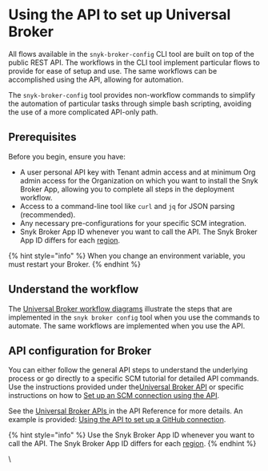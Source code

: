 # Using the API to set up Universal Broker

All flows available in the `snyk-broker-config` CLI tool are built on top of the public REST API. The workflows in the CLI tool implement particular flows to provide for ease of setup and use. The same workflows can be accomplished using the API, allowing for automation.

The `snyk-broker-config` tool provides non-workflow commands to simplify the automation of particular tasks through simple bash scripting, avoiding the use of a more complicated API-only path.

## Prerequisites

Before you begin, ensure you have:

* A user personal API key with Tenant admin access and at minimum Org admin access for the Organization on which you want to install the Snyk Broker App, allowing you to complete all steps in the deployment workflow.
* Access to a command-line tool like `curl` and `jq` for JSON parsing (recommended).
* Any necessary pre-configurations for your specific SCM integration.
* Snyk Broker App ID whenever you want to call the API. The Snyk Broker App ID differs for each [region](../../../../working-with-snyk/regional-hosting-and-data-residency.md#broker-client-urls).

{% hint style="info" %}
When you change an environment variable, you must restart your Broker.
{% endhint %}

## Understand the workflow

The [Universal Broker workflow diagrams](universal-broker-workflow-diagrams.md) illustrate the steps that are implemented in the `snyk broker config` tool when you use the commands to automate. The same workflows are implemented when you use the API.

## API configuration for Broker

You can either follow the general API steps to understand the underlying process or go directly to a specific SCM tutorial for detailed API commands. Use the instructions provided under the[Universal Broker API](../../../../snyk-api/reference/universal-broker.md) or specific instructions on how to [Set up an SCM connection using the API](using-the-api-to-set-up-a-github-connection.md).&#x20;

See the [Universal Broker APIs ](../../../../snyk-api/reference/universal-broker.md)in the API Reference for more details. An example is provided: [Using the API to set up a GitHub connection](using-the-api-to-set-up-a-github-connection.md).

{% hint style="info" %}
Use the Snyk Broker App ID whenever you want to call the API. The Snyk Broker App ID differs for each [region](../../../../working-with-snyk/regional-hosting-and-data-residency.md#broker-client-urls).
{% endhint %}

\
